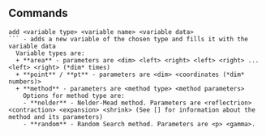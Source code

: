 ## Commands

```
add <variable type> <variable name> <variable data>
``` - adds a new variable of the chosen type and fills it with the variable data
  Variable types are:
  + **area** - parameters are <dim> <left> <right> <left> <right> ... <left> <right> (*dim* times)
  + **point** / **pt** - parameters are <dim> <coordinates (*dim* numbers)>
  + **method** - parameters are <method type> <method parameters>
    Options for method type are:
    - **nelder** - Nelder-Mead method. Parameters are <reflectrion> <contraction> <expansion> <shrink> (See [] for information about the method and its parameters)
    - **random** - Random Search method. Parameters are <p> <gamma>.

